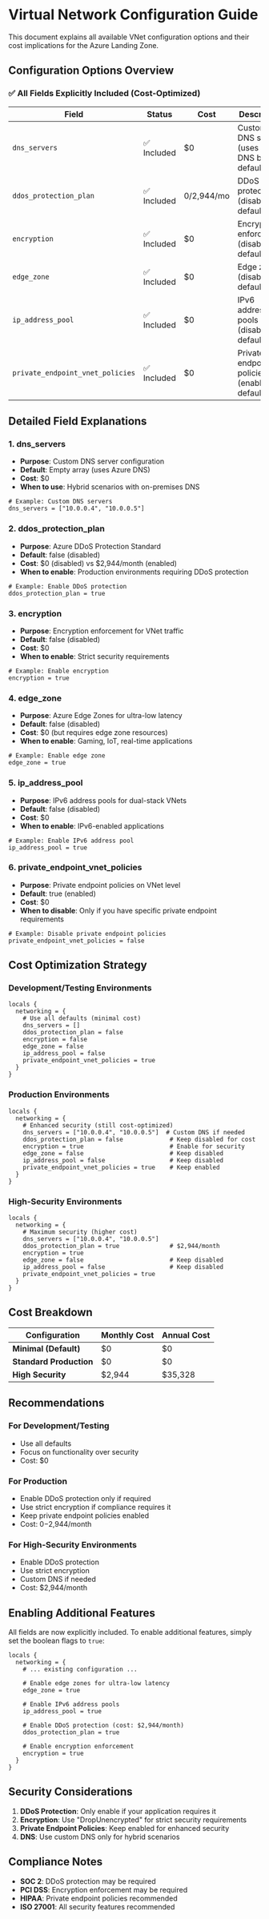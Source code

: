 # Virtual Network Configuration Guide

This document explains all available VNet configuration options and their cost implications for the Azure Landing Zone.

## Configuration Options Overview

### ✅ **All Fields Explicitly Included (Cost-Optimized)**

| Field | Status | Cost | Description |
|-------|--------|------|-------------|
| `dns_servers` | ✅ Included | $0 | Custom DNS servers (uses Azure DNS by default) |
| `ddos_protection_plan` | ✅ Included | $0/$2,944/mo | DDoS protection (disabled by default) |
| `encryption` | ✅ Included | $0 | Encryption enforcement (disabled by default) |
| `edge_zone` | ✅ Included | $0 | Edge zones (disabled by default) |
| `ip_address_pool` | ✅ Included | $0 | IPv6 address pools (disabled by default) |
| `private_endpoint_vnet_policies` | ✅ Included | $0 | Private endpoint policies (enabled by default) |

## Detailed Field Explanations

### 1. **dns_servers**
- **Purpose**: Custom DNS server configuration
- **Default**: Empty array (uses Azure DNS)
- **Cost**: $0
- **When to use**: Hybrid scenarios with on-premises DNS

```hcl
# Example: Custom DNS servers
dns_servers = ["10.0.0.4", "10.0.0.5"]
```

### 2. **ddos_protection_plan**
- **Purpose**: Azure DDoS Protection Standard
- **Default**: false (disabled)
- **Cost**: $0 (disabled) vs $2,944/month (enabled)
- **When to enable**: Production environments requiring DDoS protection

```hcl
# Example: Enable DDoS protection
ddos_protection_plan = true
```

### 3. **encryption**
- **Purpose**: Encryption enforcement for VNet traffic
- **Default**: false (disabled)
- **Cost**: $0
- **When to enable**: Strict security requirements

```hcl
# Example: Enable encryption
encryption = true
```

### 4. **edge_zone**
- **Purpose**: Azure Edge Zones for ultra-low latency
- **Default**: false (disabled)
- **Cost**: $0 (but requires edge zone resources)
- **When to enable**: Gaming, IoT, real-time applications

```hcl
# Example: Enable edge zone
edge_zone = true
```

### 5. **ip_address_pool**
- **Purpose**: IPv6 address pools for dual-stack VNets
- **Default**: false (disabled)
- **Cost**: $0
- **When to enable**: IPv6-enabled applications

```hcl
# Example: Enable IPv6 address pool
ip_address_pool = true
```

### 6. **private_endpoint_vnet_policies**
- **Purpose**: Private endpoint policies on VNet level
- **Default**: true (enabled)
- **Cost**: $0
- **When to disable**: Only if you have specific private endpoint requirements

```hcl
# Example: Disable private endpoint policies
private_endpoint_vnet_policies = false
```

## Cost Optimization Strategy

### **Development/Testing Environments**
```hcl
locals {
  networking = {
    # Use all defaults (minimal cost)
    dns_servers = []
    ddos_protection_plan = false
    encryption = false
    edge_zone = false
    ip_address_pool = false
    private_endpoint_vnet_policies = true
  }
}
```

### **Production Environments**
```hcl
locals {
  networking = {
    # Enhanced security (still cost-optimized)
    dns_servers = ["10.0.0.4", "10.0.0.5"]  # Custom DNS if needed
    ddos_protection_plan = false             # Keep disabled for cost
    encryption = true                        # Enable for security
    edge_zone = false                        # Keep disabled
    ip_address_pool = false                  # Keep disabled
    private_endpoint_vnet_policies = true    # Keep enabled
  }
}
```

### **High-Security Environments**
```hcl
locals {
  networking = {
    # Maximum security (higher cost)
    dns_servers = ["10.0.0.4", "10.0.0.5"]
    ddos_protection_plan = true              # $2,944/month
    encryption = true
    edge_zone = false                        # Keep disabled
    ip_address_pool = false                  # Keep disabled
    private_endpoint_vnet_policies = true
  }
}
```

## Cost Breakdown

| Configuration | Monthly Cost | Annual Cost |
|---------------|--------------|-------------|
| **Minimal (Default)** | $0 | $0 |
| **Standard Production** | $0 | $0 |
| **High Security** | $2,944 | $35,328 |

## Recommendations

### **For Development/Testing**
- Use all defaults
- Focus on functionality over security
- Cost: $0

### **For Production**
- Enable DDoS protection only if required
- Use strict encryption if compliance requires it
- Keep private endpoint policies enabled
- Cost: $0-$2,944/month

### **For High-Security Environments**
- Enable DDoS protection
- Use strict encryption
- Custom DNS if needed
- Cost: $2,944/month

## Enabling Additional Features

All fields are now explicitly included. To enable additional features, simply set the boolean flags to `true`:

```hcl
locals {
  networking = {
    # ... existing configuration ...
    
    # Enable edge zones for ultra-low latency
    edge_zone = true
    
    # Enable IPv6 address pools
    ip_address_pool = true
    
    # Enable DDoS protection (cost: $2,944/month)
    ddos_protection_plan = true
    
    # Enable encryption enforcement
    encryption = true
  }
}
```

## Security Considerations

1. **DDoS Protection**: Only enable if your application requires it
2. **Encryption**: Use "DropUnencrypted" for strict security requirements
3. **Private Endpoint Policies**: Keep enabled for enhanced security
4. **DNS**: Use custom DNS only for hybrid scenarios

## Compliance Notes

- **SOC 2**: DDoS protection may be required
- **PCI DSS**: Encryption enforcement may be required
- **HIPAA**: Private endpoint policies recommended
- **ISO 27001**: All security features recommended
